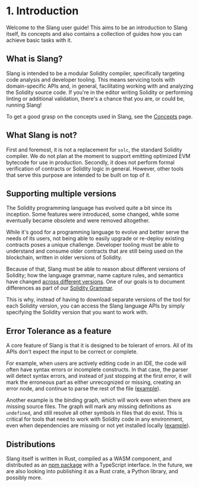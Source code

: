 # 1. Introduction

Welcome to the Slang user guide! This aims to be an introduction to Slang itself, its concepts and also contains a collection of guides how you can achieve basic tasks with it.

## What is Slang?

Slang is intended to be a modular Solidity compiler, specifically targeting code analysis and developer tooling. This means servicing tools with domain-specific APIs and, in general, facilitating working with and analyzing the Solidity source code. If you're in the editor writing Solidity or performing linting or additional validation, there's a chance that you are, or could be, running Slang!

To get a good grasp on the concepts used in Slang, see the [Concepts](../03-concepts/index.md) page.

## What Slang is not?

First and foremost, it is not a replacement for `solc`, the standard Solidity compiler. We do not plan at the moment to support emitting optimized EVM bytecode for use in production. Secondly, it does not perform formal verification of contracts or Solidity logic in general. However, other tools that serve this purpose are intended to be built on top of it.

## Supporting multiple versions

The Solidity programming language has evolved quite a bit since its inception. Some features were introduced, some changed, while some eventually became obsolete and were removed altogether.

While it's good for a programming language to evolve and better serve the needs of its users, not being able to easily upgrade or re-deploy existing contracts poses a unique challenge. Developer tooling must be able to understand and consume older contracts that are still being used on the blockchain, written in older versions of Solidity.

Because of that, Slang must be able to reason about different versions of Solidity; how the language grammar, name capture rules, and semantics have changed [across different versions](../../../crates/solidity/outputs/spec/generated/public/supported-versions.md). One of our goals is to document differences as part of our [Solidity Grammar](../../../crates/solidity/outputs/spec/generated/public/index.md).

This is why, instead of having to download separate versions of the tool for each Solidity version, you can access the Slang language APIs by simply specifying the Solidity version that you want to work with.

## Error Tolerance as a feature

A core feature of Slang is that it is designed to be tolerant of errors. All of its APIs don't expect the input to be correct or complete.

For example, when users are actively editing code in an IDE, the code will often have syntax errors or incomplete constructs.
In that case, the parser will detect syntax errors, and instead of just stopping at the first error, it will mark the erroneous
part as either unrecognized or missing, creating an error node, and continue to parse the rest of the file
([example](../05-syntax-trees/02-handling-syntax-errors/index.md)).

Another example is the binding graph, which will work even when there are missing source files. The graph will mark
any missing definitions as `undefined`, and still resolve all other symbols in files that do exist.
This is critical for tools that need to work with Solidity code in any environment,
even when dependencies are missing or not yet installed locally
([example](../07-semantic-analysis/02-binding-graph/index.md#resolving-definitions)).

## Distributions

Slang itself is written in Rust, compiled as a WASM component, and distributed as an [npm package](https://www.npmjs.com/package/@nomicfoundation/slang) with a TypeScript interface. In the future, we are also looking into publishing it as a Rust crate, a Python library, and possibly more.
